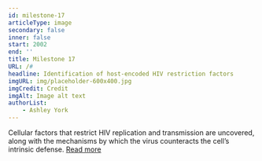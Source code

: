 ```yaml
---
id: milestone-17
articleType: image
secondary: false
inner: false
start: 2002 
end: ''
title: Milestone 17
URL: /#
headline: Identification of host-encoded HIV restriction factors
imgURL: img/placeholder-600x400.jpg
imgCredit: Credit
imgAlt: Image alt text
authorList:
    - Ashley York
---
```

Cellular factors that restrict HIV replication and transmission are uncovered, along with the mechanisms by which the virus counteracts the cell’s intrinsic defense. <a href="#">Read more</a>